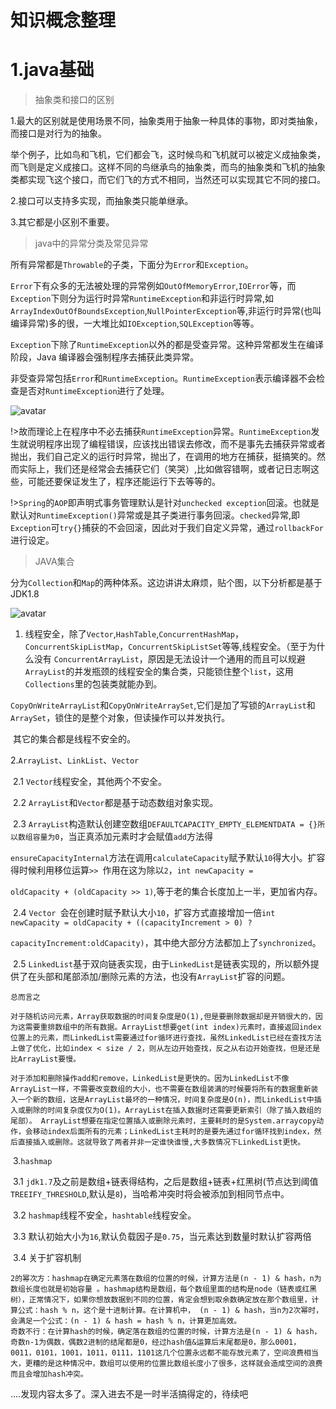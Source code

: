 # 知识概念整理

# 1.java基础

> 抽象类和接口的区别

1.最大的区别就是使用场景不同，抽象类用于抽象一种具体的事物，即对类抽象，而接口是对行为的抽象。

举个例子，比如鸟和飞机，它们都会飞，这时候鸟和飞机就可以被定义成抽象类，而飞则是定义成接口。这样不同的鸟继承鸟的抽象类，而鸟的抽象类和飞机的抽象类都实现飞这个接口，而它们飞的方式不相同，当然还可以实现其它不同的接口。

2.接口可以支持多实现，而抽象类只能单继承。

3.其它都是小区别不重要。



> java中的异常分类及常见异常

所有异常都是`Throwable`的子类，下面分为`Error`和`Exception`。

`Error`下有众多的无法被处理的异常例如`OutOfMemoryError`,`IOError`等，而`Exception`下则分为运行时异常`RuntimeException`和非运行时异常,如`ArrayIndexOutOfBoundsException`,`NullPointerException`等,非运行时异常(也叫编译异常)多的很，一大堆比如`IOException`,`SQLException`等等。

`Exception`下除了`RuntimeException`以外的都是受查异常。这种异常都发生在编译阶段，Java 编译器会强制程序去捕获此类异常。

非受查异常包括`Error`和`RuntimeException`。`RuntimeException`表示编译器不会检查是否对`RuntimeException`进行了处理。

![avatar](https://picture.zhanghong110.top/docsify/2019101117003396.png)



!>故而理论上在程序中不必去捕获`RuntimeException`异常。`RuntimeException`发生就说明程序出现了编程错误，应该找出错误去修改，而不是事先去捕获异常或者抛出，我们自己定义的运行时异常，抛出了，在调用的地方在捕获，挺搞笑的。然而实际上，我们还是经常会去捕获它们（笑哭）,比如做容错啊，或者记日志啊这些，可能还要保证发生了，程序还能运行下去等等的。

!>`Spring`的`AOP`即声明式事务管理默认是针对`unchecked exception`回滚。也就是默认对`RuntimeException()`异常或是其子类进行事务回滚。`checked`异常,即`Exception`可`try{}`捕获的不会回滚，因此对于我们自定义异常，通过`rollbackFor`进行设定。



>JAVA集合

分为`Collection`和`Map`的两种体系。这边讲讲太麻烦，贴个图，以下分析都是基于JDK1.8

![avatar](https://picture.zhanghong110.top/docsify/b3fb43166d224f4a5cebf37901f790529822d16e.jpg)

1. 线程安全，除了`Vector`,`HashTable`,`ConcurrentHashMap`，`ConcurrentSkipListMap`，`ConcurrentSkipListSet`等等,线程安全。（至于为什么没有     `ConcurrentArrayList`，原因是无法设计一个通用的而且可以规避`ArrayList`的并发瓶颈的线程安全的集合类，只能锁住整个`list`，这用`Collections`里的包装类就能办到。

​       `CopyOnWriteArrayList`和`CopyOnWriteArraySet`,它们是加了写锁的`ArrayList`和`ArraySet`，锁住的是整个对象，但读操作可以并发执行。

​       其它的集合都是线程不安全的。

​    2.`ArrayList`、`LinkList`、`Vector`

​      2.1 `Vector`线程安全，其他两个不安全。

​      2.2  `ArrayList`和`Vector`都是基于动态数组对象实现。

​      2.3 `ArrayList`构造默认创建空数组`DEFAULTCAPACITY_EMPTY_ELEMENTDATA = {}所以数组容量为0`，当正真添加元素时才会赋值`add`方法得   

​       `ensureCapacityInternal`方法在调用`calculateCapacity`赋予默认`10`得大小。扩容得时候利用移位运算`>> `作用在这为除以`2`，`int newCapacity =                   `      

​       `oldCapacity + (oldCapacity >> 1)`,等于老的集合长度加上一半，更加省内存。

​       2.4 `Vector `会在创建时赋予默认大小`10`，扩容方式直接增加一倍`int newCapacity = oldCapacity + ((capacityIncrement > 0) ?   `

​       `capacityIncrement:oldCapacity)`，其中绝大部分方法都加上了`synchronized`。

​       2.5 `LinkedList`基于双向链表实现，由于`LinkedList`是链表实现的，所以额外提供了在头部和尾部添加/删除元素的方法，也没有`ArrayList`扩容的问题。

```
总而言之

对于随机访问元素，Array获取数据的时间复杂度是O(1),但是要删除数据却是开销很大的，因为这需要重排数组中的所有数据。ArrayList想要get(int index)元素时，直接返回index位置上的元素，而LinkedList需要通过for循环进行查找，虽然LinkedList已经在查找方法上做了优化，比如index < size / 2，则从左边开始查找，反之从右边开始查找，但是还是比ArrayList要慢。

对于添加和删除操作add和remove，LinkedList是更快的。因为LinkedList不像ArrayList一样，不需要改变数组的大小，也不需要在数组装满的时候要将所有的数据重新装入一个新的数组，这是ArrayList最坏的一种情况，时间复杂度是O(n)，而LinkedList中插入或删除的时间复杂度仅为O(1)。ArrayList在插入数据时还需要更新索引（除了插入数组的尾部）。 ArrayList想要在指定位置插入或删除元素时，主要耗时的是System.arraycopy动作，会移动index后面所有的元素；LinkedList主耗时的是要先通过for循环找到index，然后直接插入或删除。这就导致了两者并非一定谁快谁慢,大多数情况下LinkedList更快。
```

​     3.`hashmap`

​       3.1 `jdk1.7`及之前是数组+链表得结构，之后是数组+链表+红黑树(节点达到阈值`TREEIFY_THRESHOLD`,默认是`8`)，当哈希冲突时将会被添加到相同节点中。

​       3.2 `hashmap`线程不安全，`hashtable`线程安全。

​       3.3 默认初始大小为`16`,默认负载因子是`0.75`，当元素达到数量时默认扩容两倍

​       3.4 关于扩容机制

```
2的幂次方：hashmap在确定元素落在数组的位置的时候，计算方法是(n - 1) & hash，n为数组长度也就是初始容量 。hashmap结构是数组，每个数组里面的结构是node（链表或红黑树），正常情况下，如果你想放数据到不同的位置，肯定会想到取余数确定放在那个数组里，计算公式：hash % n，这个是十进制计算。在计算机中， (n - 1) & hash，当n为2次幂时，会满足一个公式：(n - 1) & hash = hash % n，计算更加高效。
奇数不行：在计算hash的时候，确定落在数组的位置的时候，计算方法是(n - 1) & hash，奇数n-1为偶数，偶数2进制的结尾都是0，经过hash值&运算后末尾都是0，那么0001，0011，0101，1001，1011，0111，1101这几个位置永远都不能存放元素了，空间浪费相当大，更糟的是这种情况中，数组可以使用的位置比数组长度小了很多，这样就会造成空间的浪费而且会增加hash冲突。
```

....发现内容太多了。深入进去不是一时半活搞得定的，待续吧



​      



   